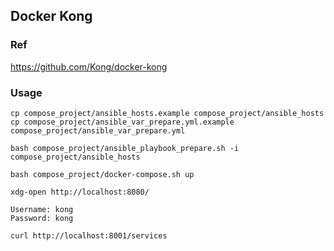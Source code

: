 ## Docker Kong

### Ref

https://github.com/Kong/docker-kong

### Usage

```
cp compose_project/ansible_hosts.example compose_project/ansible_hosts
cp compose_project/ansible_var_prepare.yml.example compose_project/ansible_var_prepare.yml
```

```
bash compose_project/ansible_playbook_prepare.sh -i compose_project/ansible_hosts
```

```
bash compose_project/docker-compose.sh up
```

```
xdg-open http://localhost:8080/

Username: kong
Password: kong
```

```
curl http://localhost:8001/services
```
